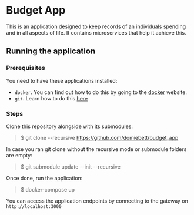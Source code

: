 # Budget App

This is an application designed to keep records of an individuals spending and in all aspects of life. It contains microservices that help it achieve this.

## Running the application

### Prerequisites

You need to have these applications installed:
- `docker`. You can find out how to do this by going to the [docker](https://www.docker.com/) website.
- `git`. Learn how to do this [here](https://git-scm.com/book/en/v2/Getting-Started-Installing-Git)

### Steps
Clone this repository alongside with its submodules:
> $ git clone --recursive https://github.com/domiebett/budget_app

In case you ran git clone without the recursive mode or submodule folders are empty:
> $ git submodule update --init --recursive

Once done, run the application:
> $ docker-compose up

You can access the application endpoints by connecting to the gateway on `http://localhost:3000`
